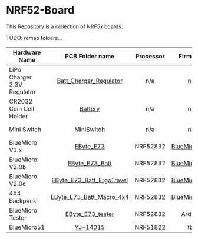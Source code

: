 # NRF52-Board

This Repository is a collection of NRF5x boards.

TODO: remap folders...


|  Hardware Name     | PCB Folder name     | Processor     | Firmware  | Circuit Diagram | Build Guide |
| ------------- |:-------------:|:-------------:|:-----:|:-----:|:-----:|
|  LiPo Charger 3.3V Regulator   | [Batt_Charger_Regulator](/Batt_Charger_Regulator) | n/a | n/a | | [Build Guide](/Batt_Charger_Regulator/BuildGuide.md) |
|  CR2032 Coin Cell Holder | [Battery](/Battery)     | n/a     |   n/a | | [Build Guide](/Battery/BuildGuide.md)|
|  Mini Switch | [MiniSwitch](/MiniSwitch) |n/a |  n/a | | [Build Guide](/MiniSwitch/BuildGuide.md)|
|  BlueMicro V1.x | [EByte_E73](/EByte_E73) |NRF52832 |  [BlueMicro_BLE](https://github.com/jpconstantineau/BlueMicro_BLE) | | [Build Guide](/EByte_E73/BuildGuide.md)|
|  BlueMicro V2.0b | [EByte_E73_Batt](/EByte_E73_Batt) | NRF52832 |  [BlueMicro_BLE](https://github.com/jpconstantineau/BlueMicro_BLE) | | [Build Guide](/EByte_E73_Batt/BuildGuide.md) |
|  BlueMicro V2.0c | [EByte_E73_Batt_ErgoTravel](/EByte_E73_Batt_ErgoTravel) | NRF52832 |  [BlueMicro_BLE](https://github.com/jpconstantineau/BlueMicro_BLE) | | [Build Guide](/EByte_E73_Batt_ErgoTravel/BuildGuide.md) |
| 4X4 backpack | [EByte_E73_Batt_Macro_4x4](/EByte_E73_Batt_Macro_4x4) | NRF52832 |  [BlueMicro_BLE](https://github.com/jpconstantineau/BlueMicro_BLE) | | [Build Guide](/EByte_E73_Batt_Macro_4x4/BuildGuide.md)|
| BlueMicro Tester | [EByte_E73_tester](/EByte_E73_tester) | NRF52832 |  Arduino | | |
| BlueMicro51 | [YJ-14015](/YJ-14015)| NRF51822 |  tbd | | |

